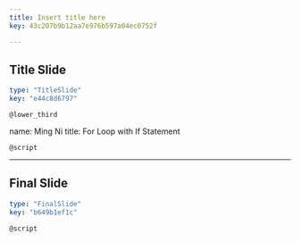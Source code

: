```yaml
---
title: Insert title here
key: 43c207b9b12aa7e976b597a04ec0752f

---
```

## Title Slide

```yaml
type: "TitleSlide"
key: "e44c8d6797"
```

`@lower_third`

name: Ming Ni
title: For Loop with If Statement


`@script`



---
## Final Slide

```yaml
type: "FinalSlide"
key: "b649b1ef1c"
```

`@script`



